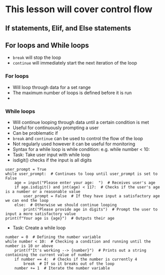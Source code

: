 # This lesson will cover control flow
## If statements, Elif, and Else statements
## For loops and While loops
- ```break``` will stop the loop
- ```continue``` will immediately start the next iteration of the loop
### For loops
- Will loop through data for a set range
- The maximum number of loops is defined before it is run
- 
### While loops
- Will continue looping through data until a certain condition is met
- Useful for continuously prompting a user
- Can be problematic if 
- ```break``` and ```continue``` can be used to control the flow of the loop
- Not regularly used however it can be useful for monitoring
- Syntax for a while loop is while condition:   e.g. while number < 10:
- Task: Take user input with while loop
- isdigit() checks if the input is all digits
```
user_prompt = True
while user_prompt:  # Continues to loop until user_prompt is set to False
    age = input("Please enter your age:  ")  # Receives user's age
    if age.isdigit() and int(age) < 117:  # Checks if the user's age is a number or a reasonable value
        user_prompt = False  # If they have input a satisfactory age we can end the loop
    else:  # Otherwise we should continue looping
        print("Please provide age in digits")  # Prompt the user to input a more satisfactory value
print(f"Your age is {age}")  # Outputs their age 
```
- Task: Create a while loop
```
number = 0  # Defining the number variable
while number < 10:  # Checking a condition and running until the number is 10 or above
    print(f"It's working --> {number}")  # Prints out a string containing the current value of number
    if number == 4:  # Checks if the number is currently 4
        break  # If so it breaks out of the loop
    number += 1  # Iterate the number variable
```